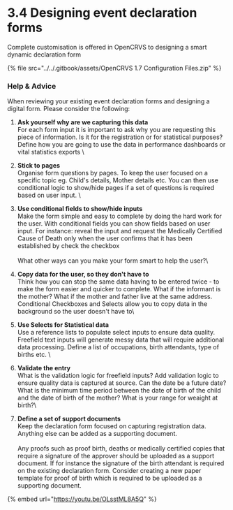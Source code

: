 # 3.4 Designing event declaration forms

Complete customisation is offered in OpenCRVS to designing a smart dynamic declaration form

{% file src="../../.gitbook/assets/OpenCRVS 1.7 Configuration Files.zip" %}

### Help & Advice

When reviewing your existing event declaration forms and designing a digital form. Please consider the following:

1. **Ask yourself why are we capturing this data**\
   For each form input it is important to ask why you are requesting this piece of information. Is it for the registration or for statistical purposes?  Define how you are going to use the data in performance dashboards or vital statistics exports \

2. **Stick to pages**\
   Organise form questions by pages. To keep the user focused on a specific topic eg. Child's details, Mother details etc. You can then use conditional logic to show/hide pages if a set of questions is required based on user input. \

3. **Use conditional fields to show/hide inputs**\
   Make the form simple and easy to complete by doing the hard work for the user. With conditional fields you can show fields based on user input. For instance: reveal the input and request the Medically Certified Cause of Death only when the user confirms that it has been established by check the checkbox \
   \
   What other ways can you make your form smart to help the user?\

4. **Copy data for the user, so they don't have to**\
   Think how you can stop the same data having to be entered twice - to make the form easier and quicker to complete. What if the informant is the mother? What if the mother and father live at the same address. Conditional Checkboxes and Selects allow you to copy data in the background so the user doesn't have to\

5. **Use Selects for Statistical data**\
   Use a reference lists to populate select inputs to ensure data quality. Freefield text inputs will generate messy data that will require additional data processing. Define a list of occupations, birth attendants, type of births etc. \

6. **Validate the entry** \
   What is the validation logic for freefield inputs? Add validation logic to ensure quality data is captured at source. Can the date be a future date? What is the minimum time period between the date of birth of the child and the date of birth of the mother? What is your range for weaight at birth?\

7. **Define a set of support documents**\
   Keep the declaration form focused on capturing registration data. Anything else can be added as a supporting document. \
   \
   Any proofs such as proof birth, deaths or medically certified copies that require a signature of the approver should be uploaded as a support document. If for instance the signature of the birth attendant is required on the existing declaration form. Consider creating a new paper template for proof of birth which is required to be uploaded as a supporting document.&#x20;

{% embed url="https://youtu.be/OLsstML8A5Q" %}

&#x20;
